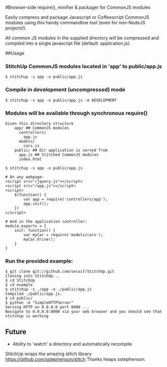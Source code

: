 #Browser-side require(), minifier & packager for CommonJS modules

Easily compress and package Javascript or Coffeescript CommonJS modules using this handy commandline tool (even for non-NodeJS projects!).

All common JS modules in the supplied directory will be compressed and compiled into a single javascript file (default: application.js). 

##Usage

### StitchUp CommonJS modules located in 'app' to public/app.js 
    $ stitchup -s app -o public/app.js

### Compile in development (uncompressed) mode
    $ stitchup -s app -o public/app.js -m DEVELOPMENT
    
### Modules will be available through synchronous require()
    Given this directory structure
        app/ ## CommonJS modules
          controllers/
            app.js
          models/
            cars.js
        public/ ## Dir application is served from 
          app.js ## Stitched CommonJS modules 
          index.html
          
    $ stitchup -s app -o public/app.js      
          
    # On any webpage:
    <script src="/jquery.js"></script>
    <script src="/app.js"></script>
    <script>
        $(function() {
            var app = require('controllers/app');
            app.init();
        })
    </script>

    # And in the application controller:
    module.exports = {
        init: function() {
            var myCar = require('models/cars');
            myCar.drive();
        }
    }


### Run the provided example:
    $ git clone git://github.com/secoif/StitchUp.git
    Cloning into StitchUp...
    $ cd StitchUp
    $ cd example
    $ stitchup -s ./app -o ./public/app.js
    Compiled ./public/app.js.
    $ cd public/
    $ python -m "SimpleHTTPServer"
    Serving HTTP on 0.0.0.0 port 8000 ...
    Navigate to 0.0.0.0:8000 via your web browser and you should see that stitchup is working

## Future

  * Ability to 'watch' a directory and automatically recompile


StitchUp wraps the amazing stitch library https://github.com/sstephenson/stitch Thanks heaps sstephenson.
